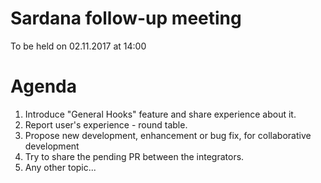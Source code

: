 # Sardana follow-up meeting
To be held on 02.11.2017 at 14:00

# Agenda
1. Introduce "General Hooks" feature and share experience about it.
2. Report user's experience - round table.
3. Propose new development, enhancement or bug fix, for collaborative
   development
4. Try to share the pending PR between the integrators.
5. Any other topic...
